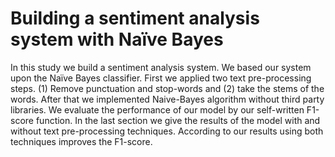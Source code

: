# Building a sentiment analysis system with Naïve Bayes

In this study we build a sentiment analysis system. We based our system upon the Naïve Bayes classifier. First we applied two text pre-processing steps. (1) Remove punctuation and stop-words and (2) take the stems of the words. After that we implemented Naive-Bayes algorithm without third party libraries. We evaluate the performance of our model by our self-written F1-score function. In the last section we give the results of the model with and without text pre-processing techniques. According to our results using both techniques improves the F1-score.

